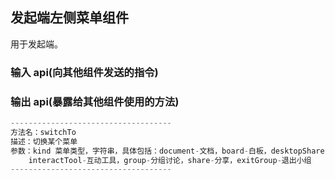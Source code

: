 ## 发起端左侧菜单组件

用于发起端。

### 输入 api(向其他组件发送的指令)

### 输出 api(暴露给其他组件使用的方法)

```js
------------------------------------
方法名：switchTo
描述：切换某个菜单
参数：kind 菜单类型，字符串，具体包括：document-文档，board-白板，desktopShare-桌面共享，insertMedia-插播文件，
    interactTool-互动工具，group-分组讨论，share-分享，exitGroup-退出小组
------------------------------------
```
